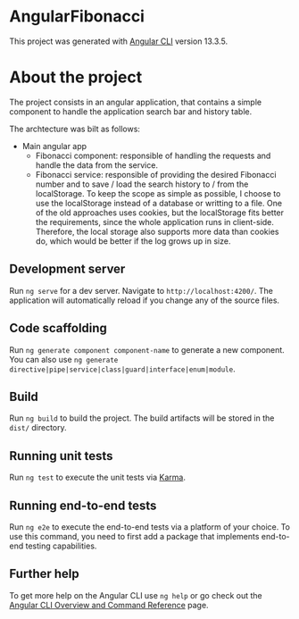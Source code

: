 # AngularFibonacci

This project was generated with [Angular CLI](https://github.com/angular/angular-cli) version 13.3.5.

# About the project

The project consists in an angular application, that contains a simple component to handle the application search bar and history table.

The archtecture was bilt as follows:

- Main angular app
  - Fibonacci component: responsible of handling the requests and handle the data from the service.
  - Fibonacci service: responsible of providing the desired Fibonacci number and to save / load the search history to / from the localStorage.
    To keep the scope as simple as possible, I choose to use the localStorage instead of a database or writting to a file. One of the old approaches uses cookies, but the localStorage fits better the requirements, since the whole application runs in client-side. Therefore, the local storage also supports more data than cookies do, which would be better if the log grows up in size.

## Development server

Run `ng serve` for a dev server. Navigate to `http://localhost:4200/`. The application will automatically reload if you change any of the source files.

## Code scaffolding

Run `ng generate component component-name` to generate a new component. You can also use `ng generate directive|pipe|service|class|guard|interface|enum|module`.

## Build

Run `ng build` to build the project. The build artifacts will be stored in the `dist/` directory.

## Running unit tests

Run `ng test` to execute the unit tests via [Karma](https://karma-runner.github.io).

## Running end-to-end tests

Run `ng e2e` to execute the end-to-end tests via a platform of your choice. To use this command, you need to first add a package that implements end-to-end testing capabilities.

## Further help

To get more help on the Angular CLI use `ng help` or go check out the [Angular CLI Overview and Command Reference](https://angular.io/cli) page.
